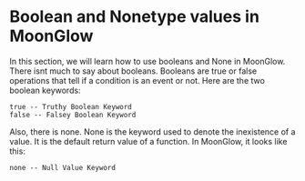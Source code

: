 <!-- booleans_and_none.md -->

# Boolean and Nonetype values in MoonGlow

In this section, we will learn how to use booleans and None in MoonGlow.
There isnt much to say about booleans. Booleans are true or false operations that tell if a condition is an event or not. Here are the two boolean keywords:

```MoonGlow
true -- Truthy Boolean Keyword
false -- Falsey Boolean Keyword
```

Also, there is none. None is the keyword used to denote the inexistence of a value. It is the default return value of a function. In MoonGlow, it looks like this:

```MoonGlow
none -- Null Value Keyword
```
